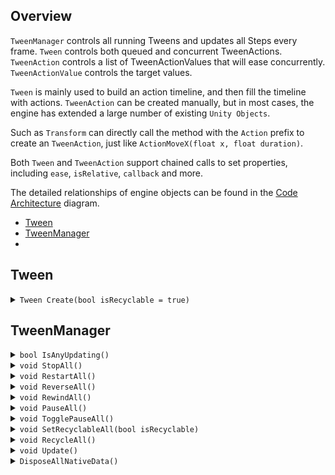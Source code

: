 ## Overview

`TweenManager` controls all running Tweens and updates all Steps every frame. `Tween` controls both queued and concurrent TweenActions. `TweenAction` controls a list of TweenActionValues that will ease concurrently. `TweenActionValue` controls the target values. 

`Tween` is mainly used to build an action timeline, and then fill the timeline with actions. `TweenAction` can be created manually, but in most cases, the engine has extended a large number of existing `Unity Objects`.

Such as `Transform` can directly call the method with the `Action` prefix to create an `TweenAction`, just like `ActionMoveX(float x, float duration)`.

Both `Tween` and `TweenAction` support chained calls to set properties, including `ease`, `isRelative`, `callback` and more.

The detailed relationships of engine objects  can be found in the [Code Architecture](./CodeArchitecture.png) diagram.

* [Tween](#tween)
* [TweenManager](#tweenmanager)
* 


## Tween

<details>
  <summary>
    <code>Tween Create(bool isRecyclable = true)</code>
  </summary>
  
  >Creates a Tween.
  >
  >If [isRecyclable] is [true] then the Tween will be auto recycled when it is completed — so don't hold a Tween and always create a new one.
  >
  >If [isRecyclable] is [false] then the Tween needs to be recycled manually by [SetRecyclable] — so the Tween can be [Restart] or [Rewind].
  
  ```C#
  // auto recycle
  var tween = Tween.Create();
  // manual recycle
  var tween = Tween.Create(false);
  // recycle tween
  tween.SetRecyclable(true);
  ```
</details>


## TweenManager

<details>
  <summary>
    <code>bool IsAnyUpdating()</code>
  </summary>
  
  >Is there any Tween updating?
</details>

<details>
  <summary>
    <code>void StopAll()</code>
  </summary>

  >Stops all updating Tweens Playing or Rewinding.
  >
  >If the Tween is recyclable then it will be recycled on completion.
</details>

<details>
  <summary>
    <code>void RestartAll()</code>
  </summary>

  >Restarts all updating Tweens Playing or Rewinding.
</details>

<details>
  <summary>
    <code>void ReverseAll()</code>
  </summary>

  >Reverses all updating Tweens Playing or Rewinding.
</details>

<details>
  <summary>
    <code>void RewindAll()</code>
  </summary>

  >Rewinds all updating Tweens Playing or Rewinding.
</details>

<details>
  <summary>
    <code>void PauseAll()</code>
  </summary>

  >Pauses or resumes all updating Tweens Playing or Rewinding.
</details>

<details>
  <summary>
    <code>void TogglePauseAll()</code>
  </summary>

  >Toggles all updating Tweens state between Playing or Rewinding and Paused.
</details>


<details>
  <summary>
    <code>void SetRecyclableAll(bool isRecyclable)</code>
  </summary>

  >Sets all updating Tweens to recyclable.
</details>

<details>
  <summary>
    <code>void RecycleAll()</code>
  </summary>

  >Stops all updating Tweens and Recycles all unrecycled Tweens.
</details>

<details>
  <summary>
    <code>void Update()</code>
  </summary>

  >Updates all Tweens, called every frame.
</details>

<details>
  <summary>
    <code>DisposeAllNativeData()</code>
  </summary>

  >Disposes all native data with [Allocator.Persistent], called when [ApplicationQuit]. 
  >
  >If not dispose the native data, calling the [Finalize] of [DisposeSentinel] by GC, will cause an editor error when app quit.
</details>

